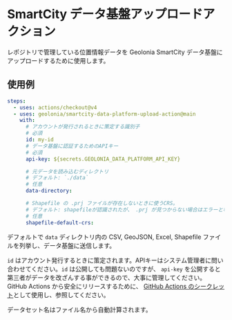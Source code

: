 # SmartCity データ基盤アップロードアクション

レポジトリで管理している位置情報データを Geolonia SmartCity データ基盤にアップロードするために使用します。

## 使用例

```yaml
steps:
  - uses: actions/checkout@v4
  - uses: geolonia/smartcity-data-platform-upload-action@main
    with:
      # アカウントが発行されるときに策定する識別子
      # 必須
      id: my-id
      # データ基盤に認証するためのAPIキー
      # 必須
      api-key: ${secrets.GEOLONIA_DATA_PLATFORM_API_KEY}

      # 元データを読み込むディレクトリ
      # デフォルト: `./data`
      # 任意
      data-directory:

      # Shapefile の .prj ファイルが存在しないときに使うCRS。
      # デフォルト: shapefileが認識されたが、 .prj が見つからない場合はエラーとなります。
      # 任意
      shapefile-default-crs:
```

デフォルトで `data` ディレクトリ内の CSV, GeoJSON, Excel, Shapefile ファイルを列挙し、データ基盤に送信します。

`id` はアカウント発行するときに策定されます。APIキーはシステム管理者に問い合わせてください。`id` は公開しても問題ないのですが、 `api-key` を公開すると第三者がデータを改ざんする事ができるので、大事に管理してください。 GitHub Actions から安全にリリースするために、 [GitHub Actions のシークレット](https://docs.github.com/ja/actions/security-guides/using-secrets-in-github-actions)として使用し、参照してください。

データセット名はファイル名から自動計算されます。
